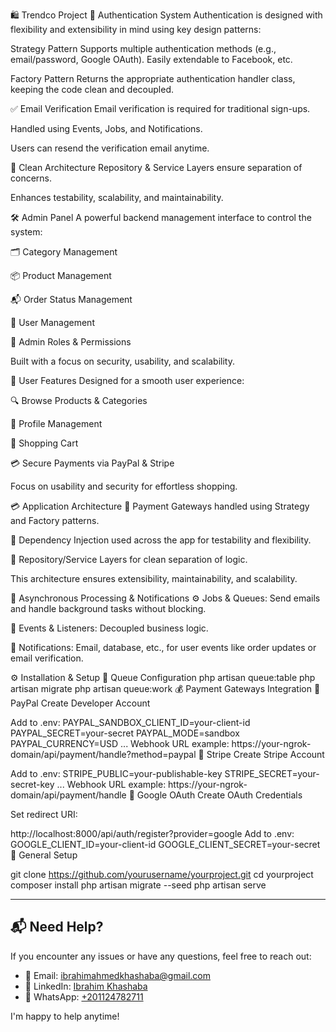 🛍️ Trendco Project
🔐 Authentication System
Authentication is designed with flexibility and extensibility in mind using key design patterns:

Strategy Pattern
Supports multiple authentication methods (e.g., email/password, Google OAuth). Easily extendable to Facebook, etc.

Factory Pattern
Returns the appropriate authentication handler class, keeping the code clean and decoupled.

✅ Email Verification
Email verification is required for traditional sign-ups.

Handled using Events, Jobs, and Notifications.

Users can resend the verification email anytime.

🧱 Clean Architecture
Repository & Service Layers ensure separation of concerns.

Enhances testability, scalability, and maintainability.

🛠️ Admin Panel
A powerful backend management interface to control the system:

🗂️ Category Management

📦 Product Management

📬 Order Status Management

👤 User Management

🔐 Admin Roles & Permissions

Built with a focus on security, usability, and scalability.

👤 User Features
Designed for a smooth user experience:

🔍 Browse Products & Categories

👤 Profile Management

🛒 Shopping Cart

💳 Secure Payments via PayPal & Stripe

Focus on usability and security for effortless shopping.

💳 Application Architecture
🧠 Payment Gateways handled using Strategy and Factory patterns.

💉 Dependency Injection used across the app for testability and flexibility.

🧱 Repository/Service Layers for clean separation of logic.

This architecture ensures extensibility, maintainability, and scalability.

📩 Asynchronous Processing & Notifications
⚙️ Jobs & Queues: Send emails and handle background tasks without blocking.

📡 Events & Listeners: Decoupled business logic.

🔔 Notifications: Email, database, etc., for user events like order updates or email verification.

⚙️ Installation & Setup
🧵 Queue Configuration
php artisan queue:table
php artisan migrate
php artisan queue:work
💰 Payment Gateways Integration
🔹 PayPal
Create Developer Account

Add to .env:
PAYPAL_SANDBOX_CLIENT_ID=your-client-id
PAYPAL_SECRET=your-secret
PAYPAL_MODE=sandbox
PAYPAL_CURRENCY=USD
...
Webhook URL example:
https://your-ngrok-domain/api/payment/handle?method=paypal
🔸 Stripe
Create Stripe Account

Add to .env:
STRIPE_PUBLIC=your-publishable-key
STRIPE_SECRET=your-secret-key
...
Webhook URL example:
https://your-ngrok-domain/api/payment/handle
🔑 Google OAuth
Create OAuth Credentials

Set redirect URI:

http://localhost:8000/api/auth/register?provider=google
Add to .env:
GOOGLE_CLIENT_ID=your-client-id
GOOGLE_CLIENT_SECRET=your-secret
🧰 General Setup

git clone https://github.com/yourusername/yourproject.git
cd yourproject
composer install
php artisan migrate --seed
php artisan serve

---

## 📬 Need Help?

If you encounter any issues or have any questions, feel free to reach out:

- 📧 Email: [ibrahimahmedkhashaba@gmail.com](mailto:ibrahimahmedkhashaba@gmail.com)  
- 💼 LinkedIn: [Ibrahim Khashaba](https://www.linkedin.com/in/ibrahim-khashaba-9167a323b/)  
- 📱 WhatsApp: [+201124782711](https://wa.me/201124782711)

I'm happy to help anytime!
